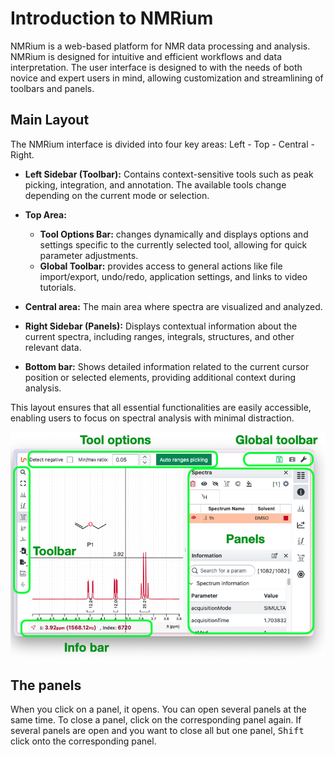 # Introduction to NMRium

NMRium is a web-based platform for NMR data processing and analysis. NMRium is designed for intuitive and efficient workflows and data interpretation. The user interface is designed to with the needs of both novice and expert users in mind, allowing customization and streamlining of toolbars and panels.

## Main Layout

The NMRium interface is divided into four key areas: Left - Top - Central - Right.

- **Left Sidebar (Toolbar):** Contains context-sensitive tools such as peak picking, integration, and annotation. The available tools change depending on the current mode or selection.

- **Top Area:**

  - **Tool Options Bar:** changes dynamically and displays options and settings specific to the currently selected tool, allowing for quick parameter adjustments.
  - **Global Toolbar:** provides access to general actions like file import/export, undo/redo, application settings, and links to video tutorials.

- **Central area:** The main area where spectra are visualized and analyzed.

- **Right Sidebar (Panels):** Displays contextual information about the current spectra, including ranges, integrals, structures, and other relevant data.

- **Bottom bar:** Shows detailed information related to the current cursor position or selected elements, providing additional context during analysis.

This layout ensures that all essential functionalities are easily accessible, enabling users to focus on spectral analysis with minimal distraction.

![NMRium Interface Overview](./global.png)

## The panels

When you click on a panel, it opens. You can open several panels at the same time. To close a panel, click on the corresponding panel again. If several panels are open and you want to close all but one panel, <kbd>Shift</kbd> click onto the corresponding panel.
